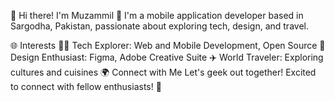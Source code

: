 👋 Hi there! I'm Muzammil
🚀 I'm a mobile application developer based in Sargodha, Pakistan, passionate about exploring tech, design, and travel.

🌐 Interests
👨‍💻 Tech Explorer: Web and Mobile Development, Open Source
🎨 Design Enthusiast: Figma, Adobe Creative Suite
✈️ World Traveler: Exploring cultures and cuisines
🌍 Connect with Me
Let's geek out together! Excited to connect with fellow enthusiasts! 🌟
<!---
muzammilAhmad89/muzammilAhmad89 is a ✨ special ✨ repository because its `README.md` (this file) appears on your GitHub profile.
You can click the Preview link to take a look at your changes.
--->
